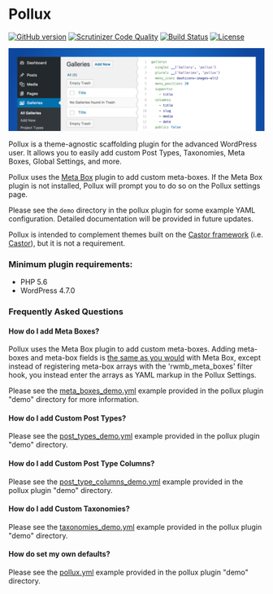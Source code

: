 # Pollux

[![GitHub version](https://badge.fury.io/gh/geminilabs%2Fpollux.svg)](https://badge.fury.io/gh/geminilabs%2Fpollux)
[![Scrutinizer Code Quality](https://scrutinizer-ci.com/g/geminilabs/pollux/badges/quality-score.png?b=master)](https://scrutinizer-ci.com/g/geminilabs/pollux/?branch=master)
[![Build Status](https://scrutinizer-ci.com/g/geminilabs/pollux/badges/build.png?b=master)](https://scrutinizer-ci.com/g/geminilabs/pollux/build-status/master)
[![License](https://img.shields.io/badge/license-GPL3-blue.svg)](https://github.com/geminilabs/pollux/blob/master/LICENSE)

![Pollux banner](+/assets/banner-1544x500.png)

Pollux is a theme-agnostic scaffolding plugin for the advanced WordPress user. It allows you to easily add custom Post Types, Taxonomies, Meta Boxes, Global Settings, and more.

Pollux uses the [Meta Box](https://wordpress.org/plugins/meta-box/) plugin to add custom meta-boxes. If the Meta Box plugin is not installed, Pollux will prompt you to do so on the Pollux settings page.

Please see the `demo` directory in the pollux plugin for some example YAML configuration. Detailed documentation will be provided in future updates.

Pollux is intended to complement themes built on the [Castor framework](https://github.com/geminilabs/castor-framework) (i.e. [Castor](https://github.com/geminilabs/castor)), but it is not a requirement.

### Minimum plugin requirements:

- PHP 5.6
- WordPress 4.7.0

### Frequently Asked Questions

#### How do I add Meta Boxes?

Pollux uses the Meta Box plugin to add custom meta-boxes. Adding meta-boxes and meta-box fields is [the same as you would](https://github.com/rilwis/meta-box/blob/master/demo/demo.php) with Meta Box, except instead of registering meta-box arrays with the 'rwmb_meta_boxes' filter hook, you instead enter the arrays as YAML markup in the Pollux Settings.

Please see the [meta_boxes_demo.yml](demo/meta_boxes_demo.yaml) example provided in the pollux plugin "demo" directory for more information.

#### How do I add Custom Post Types?

Please see the [post_types_demo.yml](demo/post_types_demo.yaml) example provided in the pollux plugin "demo" directory.

#### How do I add Custom Post Type Columns?

Please see the [post_type_columns_demo.yml](demo/post_type_columns_demo.yaml) example provided in the pollux plugin "demo" directory.

#### How do I add Custom Taxonomies?

Please see the [taxonomies_demo.yml](demo/taxonomies_demo.yaml) example provided in the pollux plugin "demo" directory.

#### How do set my own defaults?

Please see the [pollux.yml](demo/pollux.yaml) example provided in the pollux plugin "demo" directory.
